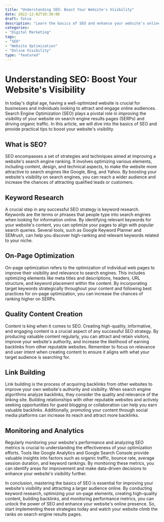 ```yaml
---
title: "Understanding SEO: Boost Your Website's Visibility"
date: 2022-12-02T10:30:00
draft: false
description: "Learn the basics of SEO and enhance your website's online presence to attract more visitors."
categories:
- "Digital Marketing"
tags:
- "SEO"
- "Website Optimization"
- "Online Visibility"
type: "featured"
---
```


# Understanding SEO: Boost Your Website's Visibility

In today's digital age, having a well-optimized website is crucial for businesses and individuals looking to attract and engage online audiences. Search Engine Optimization (SEO) plays a pivotal role in improving the visibility of your website on search engine results pages (SERPs) and driving organic traffic. In this article, we will dive into the basics of SEO and provide practical tips to boost your website's visibility.

## What is SEO?

SEO encompasses a set of strategies and techniques aimed at improving a website's search engine ranking. It involves optimizing various elements, including content, design, and technical aspects, to make the website more attractive to search engines like Google, Bing, and Yahoo. By boosting your website's visibility on search engines, you can reach a wider audience and increase the chances of attracting qualified leads or customers.

## Keyword Research

A crucial step in any successful SEO strategy is keyword research. Keywords are the terms or phrases that people type into search engines when looking for information online. By identifying relevant keywords for your website's content, you can optimize your pages to align with popular search queries. Several tools, such as Google Keyword Planner and SEMrush, can help you discover high-ranking and relevant keywords related to your niche. 

## On-Page Optimization

On-page optimization refers to the optimization of individual web pages to improve their visibility and relevance to search engines. This includes optimizing elements like meta titles and descriptions, headers, URL structure, and keyword placement within the content. By incorporating target keywords strategically throughout your content and following best practices for on-page optimization, you can increase the chances of ranking higher on SERPs.

## Quality Content Creation

Content is king when it comes to SEO. Creating high-quality, informative, and engaging content is a crucial aspect of any successful SEO strategy. By producing valuable content regularly, you can attract and retain visitors, improve your website's authority, and increase the likelihood of earning backlinks from other reputable websites. Remember to focus on relevance and user intent when creating content to ensure it aligns with what your target audience is searching for.

## Link Building

Link building is the process of acquiring backlinks from other websites to improve your own website's authority and visibility. When search engine algorithms analyze backlinks, they consider the quality and relevance of the linking site. Building relationships with other reputable websites and actively seeking opportunities for guest blogging or collaboration can help you earn valuable backlinks. Additionally, promoting your content through social media platforms can increase its reach and attract more backlinks.

## Monitoring and Analytics

Regularly monitoring your website's performance and analyzing SEO metrics is crucial to understanding the effectiveness of your optimization efforts. Tools like Google Analytics and Google Search Console provide valuable insights into factors such as organic traffic, bounce rate, average session duration, and keyword rankings. By monitoring these metrics, you can identify areas for improvement and make data-driven decisions to enhance your website's visibility further.

In conclusion, mastering the basics of SEO is essential for improving your website's visibility and attracting a larger audience online. By conducting keyword research, optimizing your on-page elements, creating high-quality content, building backlinks, and monitoring performance metrics, you can unlock the power of SEO and enhance your website's online presence. So, start implementing these strategies today and watch your website climb the ranks on search engine results pages.
